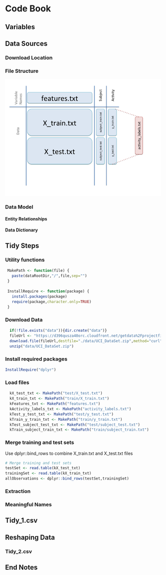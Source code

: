 # Code Book
## Variables
## Data Sources
### Download Location
### File Structure
![InputFiles logo](files.png)
### Data Model
#### Entity Relationships
#### Data Dictionary
## Tidy Steps
### Utility functions
```R
 MakePath <- function(file) {
   paste(dataRootDir,"/",file,sep="")
 }
  
 InstallRequire <- function(package) {
   install.packages(package)
   require(package,character.only=TRUE)
 }
```
### Download Data
```R
  if(!file.exists("data")){dir.create("data")}
  fileUrl <- "https://d396qusza40orc.cloudfront.net/getdata%2Fprojectfiles%2FUCI%20HAR%20Dataset.zip"
  download.file(fileUrl,destfile="./data/UCI_DataSet.zip",method="curl")
  unzip("data/UCI_DataSet.zip")
```

### Install required packages
```R
InstallRequire("dplyr")
```

### Load files
```R
  kX_test_txt <- MakePath("test/X_test.txt")
  kX_train_txt <- MakePath("train/X_train.txt")
  kFeatures_txt <- MakePath("features.txt")
  kActivity_labels_txt <- MakePath("activity_labels.txt")
  kTest_y_test_txt <- MakePath("test/y_test.txt")
  kTrain_y_train_txt <- MakePath("train/y_train.txt")
  kTest_subject_test_txt <- MakePath("test/subject_test.txt")
  kTrain_subject_train_txt <- MakePath("train/subject_train.txt")
```

### Merge training and test sets

Use dplyr::bind_rows to combine X_train.txt and X_test.txt files

```R
# Merge training and test sets
testSet <- read.table(kX_test_txt)
trainingSet <- read.table(kX_train_txt)
allObservations <- dplyr::bind_rows(testSet,trainingSet)
```
### Extraction
### Meaningful Names
## Tidy_1.csv
## Reshaping Data
### Tidy_2.csv
## End Notes
